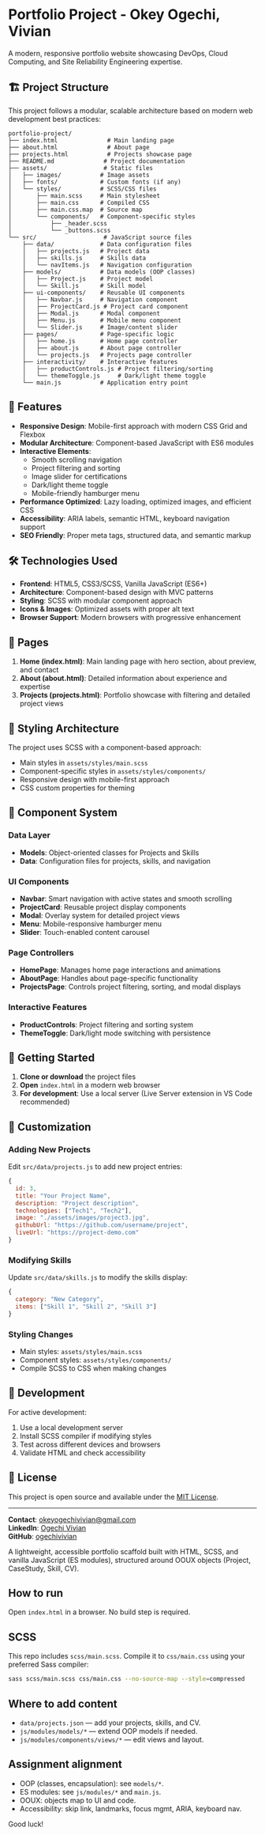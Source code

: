 # Portfolio Project - Okey Ogechi, Vivian

A modern, responsive portfolio website showcasing DevOps, Cloud Computing, and Site Reliability Engineering expertise.

## 🏗️ Project Structure

This project follows a modular, scalable architecture based on modern web development best practices:

```
portfolio-project/
├── index.html              # Main landing page
├── about.html              # About page
├── projects.html           # Projects showcase page
├── README.md              # Project documentation
├── assets/                # Static files
│   ├── images/           # Image assets
│   ├── fonts/            # Custom fonts (if any)
│   └── styles/           # SCSS/CSS files
│       ├── main.scss     # Main stylesheet
│       ├── main.css      # Compiled CSS
│       ├── main.css.map  # Source map
│       └── components/   # Component-specific styles
│           ├── _header.scss
│           └── _buttons.scss
└── src/                   # JavaScript source files
    ├── data/             # Data configuration files
    │   ├── projects.js   # Project data
    │   ├── skills.js     # Skills data
    │   └── navItems.js   # Navigation configuration
    ├── models/           # Data models (OOP classes)
    │   ├── Project.js    # Project model
    │   └── Skill.js      # Skill model  
    ├── ui-components/    # Reusable UI components
    │   ├── Navbar.js     # Navigation component
    │   ├── ProjectCard.js # Project card component
    │   ├── Modal.js      # Modal component
    │   ├── Menu.js       # Mobile menu component
    │   └── Slider.js     # Image/content slider
    ├── pages/            # Page-specific logic
    │   ├── home.js       # Home page controller
    │   ├── about.js      # About page controller
    │   └── projects.js   # Projects page controller
    ├── interactivity/    # Interactive features
    │   ├── productControls.js # Project filtering/sorting
    │   └── themeToggle.js     # Dark/light theme toggle
    └── main.js           # Application entry point
```

## 🚀 Features

- **Responsive Design**: Mobile-first approach with modern CSS Grid and Flexbox
- **Modular Architecture**: Component-based JavaScript with ES6 modules
- **Interactive Elements**: 
  - Smooth scrolling navigation
  - Project filtering and sorting
  - Image slider for certifications
  - Dark/light theme toggle
  - Mobile-friendly hamburger menu
- **Performance Optimized**: Lazy loading, optimized images, and efficient CSS
- **Accessibility**: ARIA labels, semantic HTML, keyboard navigation support
- **SEO Friendly**: Proper meta tags, structured data, and semantic markup

## 🛠️ Technologies Used

- **Frontend**: HTML5, CSS3/SCSS, Vanilla JavaScript (ES6+)
- **Architecture**: Component-based design with MVC patterns
- **Styling**: SCSS with modular component approach
- **Icons & Images**: Optimized assets with proper alt text
- **Browser Support**: Modern browsers with progressive enhancement

## 📱 Pages

1. **Home (index.html)**: Main landing page with hero section, about preview, and contact
2. **About (about.html)**: Detailed information about experience and expertise  
3. **Projects (projects.html)**: Portfolio showcase with filtering and detailed project views

## 🎨 Styling Architecture

The project uses SCSS with a component-based approach:
- Main styles in `assets/styles/main.scss`
- Component-specific styles in `assets/styles/components/`
- Responsive design with mobile-first approach
- CSS custom properties for theming

## 🧩 Component System

### Data Layer
- **Models**: Object-oriented classes for Projects and Skills
- **Data**: Configuration files for projects, skills, and navigation

### UI Components
- **Navbar**: Smart navigation with active states and smooth scrolling
- **ProjectCard**: Reusable project display components
- **Modal**: Overlay system for detailed project views
- **Menu**: Mobile-responsive hamburger menu
- **Slider**: Touch-enabled content carousel

### Page Controllers
- **HomePage**: Manages home page interactions and animations
- **AboutPage**: Handles about page-specific functionality
- **ProjectsPage**: Controls project filtering, sorting, and modal displays

### Interactive Features
- **ProductControls**: Project filtering and sorting system
- **ThemeToggle**: Dark/light mode switching with persistence

## 🚀 Getting Started

1. **Clone or download** the project files
2. **Open** `index.html` in a modern web browser
3. **For development**: Use a local server (Live Server extension in VS Code recommended)

## 📝 Customization

### Adding New Projects
Edit `src/data/projects.js` to add new project entries:

```javascript
{
  id: 3,
  title: "Your Project Name",
  description: "Project description",
  technologies: ["Tech1", "Tech2"],
  image: "./assets/images/project3.jpg",
  githubUrl: "https://github.com/username/project",
  liveUrl: "https://project-demo.com"
}
```

### Modifying Skills
Update `src/data/skills.js` to modify the skills display:

```javascript
{
  category: "New Category",
  items: ["Skill 1", "Skill 2", "Skill 3"]
}
```

### Styling Changes
- Main styles: `assets/styles/main.scss`
- Component styles: `assets/styles/components/`
- Compile SCSS to CSS when making changes

## 🔧 Development

For active development:
1. Use a local development server
2. Install SCSS compiler if modifying styles
3. Test across different devices and browsers
4. Validate HTML and check accessibility

## 📄 License

This project is open source and available under the [MIT License](LICENSE).

---

**Contact**: [okeyogechivivian@gmail.com](mailto:okeyogechivivian@gmail.com)  
**LinkedIn**: [Ogechi Vivian](https://www.linkedin.com/in/ogechi-vivian-5109b2114/)  
**GitHub**: [ogechivivian](https://github.com/ogechivivian)

A lightweight, accessible portfolio scaffold built with HTML, SCSS, and vanilla JavaScript (ES modules), structured around OOUX objects (Project, CaseStudy, Skill, CV).

## How to run
Open `index.html` in a browser. No build step is required.

## SCSS
This repo includes `scss/main.scss`. Compile it to `css/main.css` using your preferred Sass compiler:

```bash
sass scss/main.scss css/main.css --no-source-map --style=compressed
```

## Where to add content
- `data/projects.json` — add your projects, skills, and CV.
- `js/modules/models/*` — extend OOP models if needed.
- `js/modules/components/views/*` — edit views and layout.

## Assignment alignment
- OOP (classes, encapsulation): see `models/*`.
- ES modules: see `js/modules/*` and `main.js`.
- OOUX: objects map to UI and code.
- Accessibility: skip link, landmarks, focus mgmt, ARIA, keyboard nav.

Good luck!
